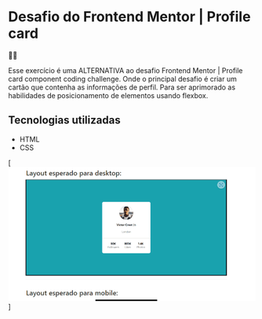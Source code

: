 # Desafio do Frontend Mentor | Profile card
🐱‍👤

Esse exercício é uma ALTERNATIVA ao desafio  Frontend Mentor | Profile card component coding challenge. Onde o principal desafio é criar um cartão que contenha as informações de perfil. Para ser aprimorado as habilidades de posicionamento de elementos usando flexbox.

## Tecnologias utilizadas
- HTML
- CSS

[<img src="./desing/Animação.gif">]
